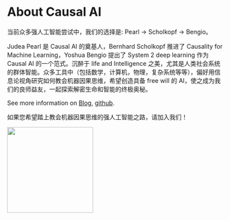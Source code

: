 # About Causal AI

当前众多强人工智能尝试中，我们的选择是: Pearl -> Scholkopf -> Bengio。

Judea Pearl 是 Causal AI 的奠基人，Bernhard Scholkopf 推进了 Causality for Machine Learning，Yoshua Bengio 提出了 System 2 deep learning 作为 Causal AI 的一个范式。沉醉于 life and Intelligence 之美，尤其是人类社会系统的群体智能。众多工具中（包括数学，计算机，物理，复杂系统等等），偏好用信息论视角研究如何教会机器因果思维，希望创造具备 free will 的 AI，使之成为我们的良师益友，一起探索解密生命和智能的终极奥秘。


See more information on [Blog](https://sites.google.com/view/minituring/home), [github](https://sites.google.com/view/minituring/home).

如果您希望踏上教会机器因果思维的强人工智能之路，请加入我们！

<img src='logos/qrcode.jpeg' width=200></img>
